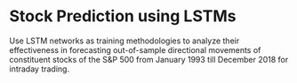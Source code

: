 # Stock Prediction using LSTMs
Use  LSTM networks as training methodologies to analyze their effectiveness in forecasting out-of-sample directional movements of constituent stocks of the S&P 500 from January 1993 till December 2018 for intraday trading.
